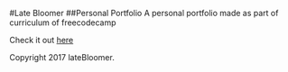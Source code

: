 #Late Bloomer
##Personal Portfolio
A personal portfolio made as part of curriculum of freecodecamp

Check it out [here](https://abu-hasib.github.io/)

Copyright 2017 lateBloomer.
